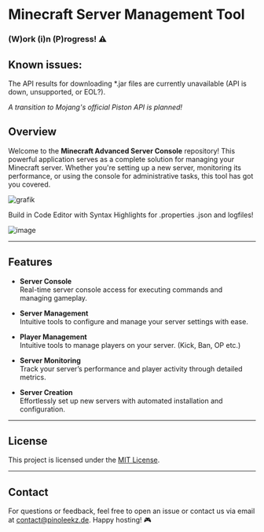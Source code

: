 # Minecraft Server Management Tool

### (W)ork (i)n (P)rogress! ⚠️

## Known issues:
The API results for downloading *.jar files are currently unavailable (API is down, unsupported, or EOL?).

_A transition to Mojang's official Piston API is planned!_


## Overview

Welcome to the **Minecraft Advanced Server Console** repository! This powerful application serves as a complete solution for managing your Minecraft server. Whether you're setting up a new server, monitoring its performance, or using the console for administrative tasks, this tool has got you covered.

![grafik](https://github.com/user-attachments/assets/6f5a1a33-98f0-48c0-a0db-425e004e126e)

Build in Code Editor with Syntax Highlights for .properties .json and logfiles!

![image](https://github.com/user-attachments/assets/dd876f69-441a-4c5e-8f38-7728b6719c72)


---

## Features

- **Server Console**  
  Real-time server console access for executing commands and managing gameplay.

- **Server Management**  
  Intuitive tools to configure and manage your server settings with ease.


 - **Player Management**  
  Intuitive tools to manage players on your server. (Kick, Ban, OP etc.)

- **Server Monitoring**  
  Track your server’s performance and player activity through detailed metrics.

- **Server Creation**  
  Effortlessly set up new servers with automated installation and configuration.

---

## License

This project is licensed under the [MIT License](https://mit-license.org/ "MIT License").

---

## Contact
For questions or feedback, feel free to open an issue or contact us via email at [contact@pinoleekz.de](mailto:contact@pinoleekz.de "contact@pinoleekz.de").
Happy hosting! 🎮
